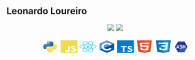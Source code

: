 ## Leonardo Loureiro

<div align="center">
  <img height="130em" src="https://github-readme-stats.vercel.app/api?username=Leonardo-Costa&show_icons=true&theme=&include_all_commits=true&count_private=true"/>
  <img height="130em" src="https://github-readme-stats.vercel.app/api/top-langs/?username=Leonardo-Costa&layout=compact&langs_count=16&theme="/>
</div>
  
<div align="center">
  <div style="display: inline_block"><br>   
    <img align="center" alt="Python" height="30" width="40" src="https://raw.githubusercontent.com/devicons/devicon/master/icons/python/python-original.svg">
    <img align="center" alt="Js" height="30" width="40" src="https://raw.githubusercontent.com/devicons/devicon/master/icons/javascript/javascript-plain.svg">
    <img align="center" alt="CSS" height="30" width="40" src="https://raw.githubusercontent.com/devicons/devicon/master/icons/react/react-original.svg">
    <img align="center" alt="C" height="30" width="40" src="https://raw.githubusercontent.com/devicons/devicon/master/icons/c/c-original.svg">
    <img align="center" alt="Ts" height="30" width="40" src="https://raw.githubusercontent.com/devicons/devicon/master/icons/typescript/typescript-plain.svg">
    <img align="center" alt="HTML" height="30" width="40" src="https://raw.githubusercontent.com/devicons/devicon/master/icons/html5/html5-original.svg">
    <img align="center" alt="CSS" height="30" width="40" src="https://raw.githubusercontent.com/devicons/devicon/master/icons/css3/css3-original.svg">
    <img align="center" alt="C" height="35" width="35" src="https://raw.githubusercontent.com/anamueller/AnaMueller/main/Assembly-logo-removebg-preview.png">
  </div>
</div>

